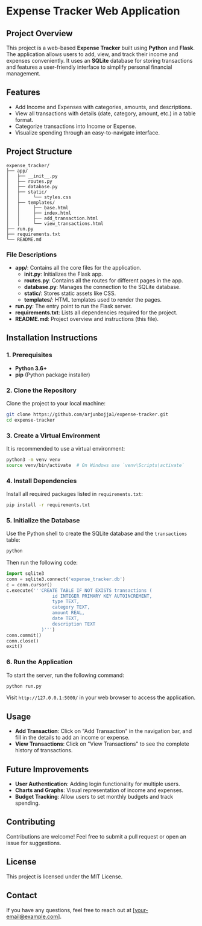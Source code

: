 # Expense Tracker Web Application

## Project Overview

This project is a web-based **Expense Tracker** built using **Python** and **Flask**. The application allows users to add, view, and track their income and expenses conveniently. It uses an **SQLite** database for storing transactions and features a user-friendly interface to simplify personal financial management.

## Features

- Add Income and Expenses with categories, amounts, and descriptions.
- View all transactions with details (date, category, amount, etc.) in a table format.
- Categorize transactions into Income or Expense.
- Visualize spending through an easy-to-navigate interface.

## Project Structure

```
expense_tracker/
├── app/
│   ├── __init__.py
│   ├── routes.py
│   ├── database.py
│   ├── static/
│   │     └── styles.css
│   ├── templates/
│   │     ├── base.html
│   │     ├── index.html
│   │     ├── add_transaction.html
│   │     └── view_transactions.html
├── run.py
├── requirements.txt
└── README.md
```

### File Descriptions
- **app/**: Contains all the core files for the application.
  - **__init__.py**: Initializes the Flask app.
  - **routes.py**: Contains all the routes for different pages in the app.
  - **database.py**: Manages the connection to the SQLite database.
  - **static/**: Stores static assets like CSS.
  - **templates/**: HTML templates used to render the pages.
- **run.py**: The entry point to run the Flask server.
- **requirements.txt**: Lists all dependencies required for the project.
- **README.md**: Project overview and instructions (this file).

## Installation Instructions

### 1. Prerequisites
- **Python 3.6+**
- **pip** (Python package installer)

### 2. Clone the Repository
Clone the project to your local machine:
```bash
git clone https://github.com/arjunbojja1/expense-tracker.git
cd expense-tracker
```

### 3. Create a Virtual Environment
It is recommended to use a virtual environment:
```bash
python3 -m venv venv
source venv/bin/activate  # On Windows use `venv\Scripts\activate`
```

### 4. Install Dependencies
Install all required packages listed in `requirements.txt`:
```bash
pip install -r requirements.txt
```

### 5. Initialize the Database
Use the Python shell to create the SQLite database and the `transactions` table:
```bash
python
```
Then run the following code:
```python
import sqlite3
conn = sqlite3.connect('expense_tracker.db')
c = conn.cursor()
c.execute('''CREATE TABLE IF NOT EXISTS transactions (
                 id INTEGER PRIMARY KEY AUTOINCREMENT,
                 type TEXT,
                 category TEXT,
                 amount REAL,
                 date TEXT,
                 description TEXT
             )''')
conn.commit()
conn.close()
exit()
```

### 6. Run the Application
To start the server, run the following command:
```bash
python run.py
```
Visit `http://127.0.0.1:5000/` in your web browser to access the application.

## Usage
- **Add Transaction**: Click on "Add Transaction" in the navigation bar, and fill in the details to add an income or expense.
- **View Transactions**: Click on "View Transactions" to see the complete history of transactions.

## Future Improvements
- **User Authentication**: Adding login functionality for multiple users.
- **Charts and Graphs**: Visual representation of income and expenses.
- **Budget Tracking**: Allow users to set monthly budgets and track spending.

## Contributing
Contributions are welcome! Feel free to submit a pull request or open an issue for suggestions.

## License
This project is licensed under the MIT License.

## Contact
If you have any questions, feel free to reach out at [your-email@example.com].

